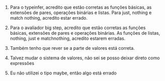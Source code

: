 1) Para o typeinfer, acredito  que estão corretas as funções básicas, as extensões de pares, operações binárias e listas. Para just, nothing e match nothing, acredito estar errado.

2) Para o avaliador big step, acredito que estão corretas as funções básicas, extensões de pares e operações binárias. As funções de listas, nothing, just e matchnothing, acredito estarem erradas.

3) Também tenho que rever se a parte de valores está correta.

4) Talvez mudar o sistema de valores, não sei se posso deixar direto como expressões

5) Eu não utilizei o tipo maybe, então algo está errado
